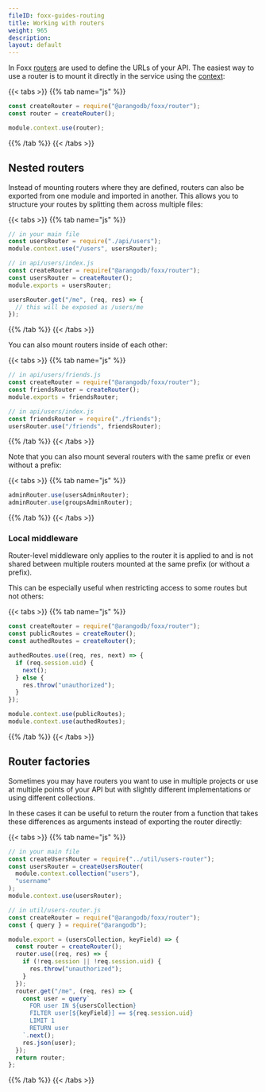 ```yaml
---
fileID: foxx-guides-routing
title: Working with routers
weight: 965
description: 
layout: default
---
```

In Foxx [routers](../reference/routers/) are used to define
the URLs of your API. The easiest way to use a router is to mount it
directly in the service using the [context](../reference/foxx-reference-context):

{{< tabs >}}
{{% tab name="js" %}}
```js
const createRouter = require("@arangodb/foxx/router");
const router = createRouter();

module.context.use(router);
```
{{% /tab %}}
{{< /tabs >}}

## Nested routers

Instead of mounting routers where they are defined, routers can also be
exported from one module and imported in another. This allows you to
structure your routes by splitting them across multiple files:

{{< tabs >}}
{{% tab name="js" %}}
```js
// in your main file
const usersRouter = require("./api/users");
module.context.use("/users", usersRouter);

// in api/users/index.js
const createRouter = require("@arangodb/foxx/router");
const usersRouter = createRouter();
module.exports = usersRouter;

usersRouter.get("/me", (req, res) => {
  // this will be exposed as /users/me
});
```
{{% /tab %}}
{{< /tabs >}}

You can also mount routers inside of each other:

{{< tabs >}}
{{% tab name="js" %}}
```js
// in api/users/friends.js
const createRouter = require("@arangodb/foxx/router");
const friendsRouter = createRouter();
module.exports = friendsRouter;

// in api/users/index.js
const friendsRouter = require("./friends");
usersRouter.use("/friends", friendsRouter);
```
{{% /tab %}}
{{< /tabs >}}

Note that you can also mount several routers with the same prefix
or even without a prefix:

{{< tabs >}}
{{% tab name="js" %}}
```js
adminRouter.use(usersAdminRouter);
adminRouter.use(groupsAdminRouter);
```
{{% /tab %}}
{{< /tabs >}}

### Local middleware

Router-level middleware only applies to the router it is applied to and
is not shared between multiple routers mounted at the same prefix
(or without a prefix).

This can be especially useful when restricting access to
some routes but not others:

{{< tabs >}}
{{% tab name="js" %}}
```js
const createRouter = require("@arangodb/foxx/router");
const publicRoutes = createRouter();
const authedRoutes = createRouter();

authedRoutes.use((req, res, next) => {
  if (req.session.uid) {
    next();
  } else {
    res.throw("unauthorized");
  }
});

module.context.use(publicRoutes);
module.context.use(authedRoutes);
```
{{% /tab %}}
{{< /tabs >}}

## Router factories

Sometimes you may have routers you want to use in multiple projects or
use at multiple points of your API but with slightly different implementations
or using different collections.

In these cases it can be useful to return the router from a function that
takes these differences as arguments instead of exporting the router directly:

{{< tabs >}}
{{% tab name="js" %}}
```js
// in your main file
const createUsersRouter = require("../util/users-router");
const usersRouter = createUsersRouter(
  module.context.collection("users"),
  "username"
);
module.context.use(usersRouter);

// in util/users-router.js
const createRouter = require("@arangodb/foxx/router");
const { query } = require("@arangodb");

module.export = (usersCollection, keyField) => {
  const router = createRouter();
  router.use((req, res) => {
    if (!req.session || !req.session.uid) {
      res.throw("unauthorized");
    }
  });
  router.get("/me", (req, res) => {
    const user = query`
      FOR user IN ${usersCollection}
      FILTER user[${keyField}] == ${req.session.uid}
      LIMIT 1
      RETURN user
    `.next();
    res.json(user);
  });
  return router;
};
```
{{% /tab %}}
{{< /tabs >}}
